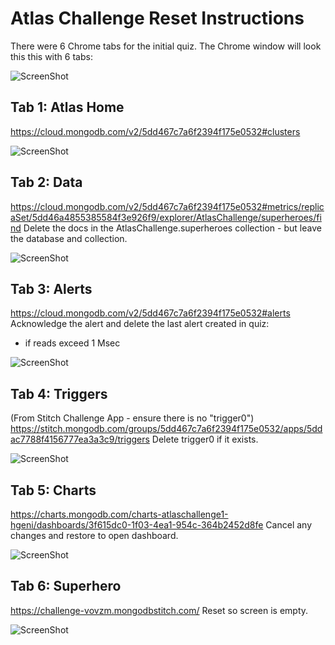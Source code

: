 # Atlas Challenge Reset Instructions

There were 6 Chrome tabs for the initial quiz. The Chrome window will look this this with 6 tabs:

![ScreenShot](https://user-images.githubusercontent.com/15270412/69691544-03507f00-1095-11ea-82ae-6fa1823fb1f3.png)

## Tab 1: Atlas Home
https://cloud.mongodb.com/v2/5dd467c7a6f2394f175e0532#clusters

![ScreenShot](https://user-images.githubusercontent.com/15270412/69691542-03507f00-1095-11ea-8435-fe938ff8b5e5.png)

## Tab 2: Data
https://cloud.mongodb.com/v2/5dd467c7a6f2394f175e0532#metrics/replicaSet/5dd46a4855385584f3e926f9/explorer/AtlasChallenge/superheroes/find 
Delete the docs in the AtlasChallenge.superheroes collection - but leave the database and collection.  

![ScreenShot](https://user-images.githubusercontent.com/15270412/69691543-03507f00-1095-11ea-8cc3-e0ed820dd5f0.png)


## Tab 3: Alerts
https://cloud.mongodb.com/v2/5dd467c7a6f2394f175e0532#alerts 
Acknowledge the alert and delete the last alert created in quiz:  
- if reads exceed 1 Msec 

![ScreenShot](https://user-images.githubusercontent.com/15270412/69691545-03e91580-1095-11ea-8ba6-e14fd8313e1a.png)

## Tab 4: Triggers
(From Stitch Challenge App - ensure there is no "trigger0")
https://stitch.mongodb.com/groups/5dd467c7a6f2394f175e0532/apps/5ddac7788f4156777ea3a3c9/triggers 
Delete trigger0 if it exists.

![ScreenShot](https://user-images.githubusercontent.com/15270412/69691546-03e91580-1095-11ea-8fbc-fb316060201a.png)

## Tab 5: Charts
https://charts.mongodb.com/charts-atlaschallenge1-hgeni/dashboards/3f615dc0-1f03-4ea1-954c-364b2452d8fe
Cancel any changes and restore to open dashboard.

![ScreenShot](https://user-images.githubusercontent.com/15270412/69691547-03e91580-1095-11ea-9eda-061f3de2a1bd.png)

## Tab 6: Superhero
https://challenge-vovzm.mongodbstitch.com/ 
Reset so screen is empty.

![ScreenShot](https://user-images.githubusercontent.com/15270412/69692890-182f1180-1099-11ea-9244-58ba4ae7c5d9.png)

